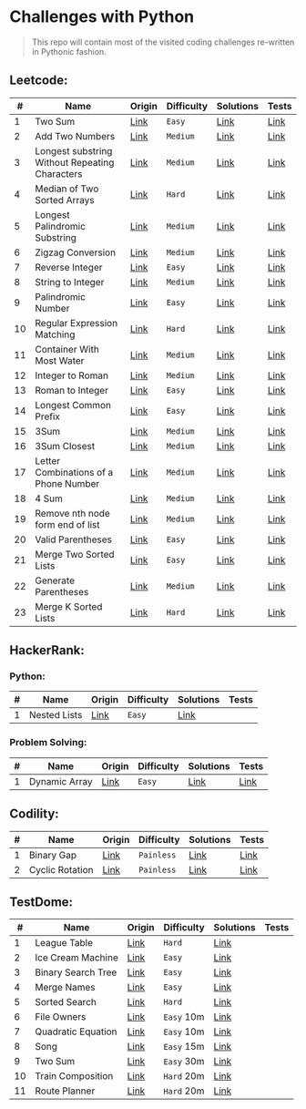 # Challenges with Python

> This repo will contain most of the visited coding challenges re-written in Pythonic fashion.

## Leetcode:

| #    | Name                                             | Origin                                                                                | Difficulty | Solutions                                                                 | Tests                                                                                    
| ---- | ------------------------------------------------ | ------------------------------------------------------------------------------------- | ---------- | ------------------------------------------------------------------------  | ---------------------------------------------------------------------------------------- 
| 1    | Two Sum                                          | [Link](https://leetcode.com/problems/regular-expression-matching/)                    | `Easy`     | [Link](leetcode/n0001_two_sum.py)                                         | [Link](tests/test_leetcode/test_0001_two_sum.py)                                         
| 2    | Add Two Numbers                                  | [Link](https://leetcode.com/problems/add-two-numbers)                                 | `Medium`   | [Link](leetcode/n0002_add_two_numbers.py)                                 | [Link](tests/test_leetcode/test_0002_add_two_numbers.py)                                 
| 3    | Longest substring Without Repeating Characters   | [Link](https://leetcode.com/problems/longest-substring-without-repeating-characters)  | `Medium`   | [Link](leetcode/n0003_longest_substring_without_repeating_characters.py)  | [Link](tests/test_leetcode/test_0003_longest_substring_without_repeating_characters.py)  
| 4    | Median of Two Sorted Arrays                      | [Link](https://leetcode.com/problems/median-of-two-sorted-arrays)                     | `Hard`     | [Link](leetcode/n0004_median_of_two_sorted_arrays.py)                     | [Link](tests/test_leetcode/test_0004_median_of_two_sorted_arrays.py)                     
| 5    | Longest Palindromic Substring                    | [Link](https://leetcode.com/problems/longest-palindromic-substring)                   | `Medium`   | [Link](leetcode/n0005_longest_palindromic_substring.py)                   | [Link](tests/test_leetcode/test_0005_longest_palindromic_substring.py)                   
| 6    | Zigzag Conversion                                | [Link](https://leetcode.com/problems/zigzag-conversion)                               | `Medium`   | [Link](leetcode/n0006_zigzag_conversion.py)                               | [Link](tests/test_leetcode/test_0006_zigzag_conversion.py)                               
| 7    | Reverse Integer                                  | [Link](https://leetcode.com/problems/reverse-integer)                                 | `Easy`     | [Link](leetcode/n0007_reverse_integer.py)                                 | [Link](tests/test_leetcode/test_0007_reverse_integer.py)                                 
| 8    | String to Integer                                | [Link](https://leetcode.com/problems/string-to-integer-atoi)                          | `Medium`   | [Link](leetcode/n0008_string_to_int_atoi.py)                              | [Link](tests/test_leetcode/test_0008_string_to_int_atoi.py)                              
| 9    | Palindromic Number                               | [Link](https://leetcode.com/problems/palindrome-number)                               | `Easy`     | [Link](leetcode/n0009_palindrome_number.py)                               | [Link](tests/test_leetcode/test_0009_palindrome_number.py)                               
| 10   | Regular Expression Matching                      | [Link](https://leetcode.com/problems/regular-expression-matching)                     | `Hard`     | [Link](leetcode/n0010_regular_expression_matching.py)                     | [Link](tests/test_leetcode/test_0010_regular_expression_matching.py)                     
| 11   | Container With Most Water                        | [Link](https://leetcode.com/problems/container-with-most-water)                       | `Medium`   | [Link](leetcode/n0011_container_with_most_water.py)                       | [Link](tests/test_leetcode/test_0011_container_with_most_water.py)                       
| 12   | Integer to Roman                                 | [Link](https://leetcode.com/problems/integer-to-roman)                                | `Medium`   | [Link](leetcode/n0012_integer_to_roman.py)                                | [Link](tests/test_leetcode/test_0012_integer_to_roman.py)                                
| 13   | Roman to Integer                                 | [Link](https://leetcode.com/problems/roman-to-integer)                                | `Easy`     | [Link](leetcode/n0013_roman_to_integer.py)                                | [Link](tests/test_leetcode/test_0013_roman_to_integer.py)                                
| 14   | Longest Common Prefix                            | [Link](https://leetcode.com/problems/longest-common-prefix)                           | `Easy`     | [Link](leetcode/n0014_longest_common_prefix.py)                           | [Link](tests/test_leetcode/test_0014_longest_common_prefix.py)                           
| 15   | 3Sum                                             | [Link](https://leetcode.com/problems/3sum)                                            | `Medium`   | [Link](leetcode/n0015_3_sum.py)                                           | [Link](tests/test_leetcode/test_0015_3_sum.py)                                           
| 16   | 3Sum Closest                                     | [Link](https://leetcode.com/problems/3sum-closest)                                    | `Medium`   | [Link](leetcode/n0016_3_sum_closest.py)                                   | [Link](tests/test_leetcode/test_0016_3_sum_closest.py)                                           
| 17   | Letter Combinations of a Phone Number            | [Link](https://leetcode.com/problems/letter-combinations-of-a-phone-number)           | `Medium`   | [Link](leetcode/n0017_letter_combinations_of_a_phone_number.py)           | [Link](tests/test_leetcode/test_0017_letter_combinations_of_a_phone_number.py)                     
| 18   | 4 Sum                                            | [Link](https://leetcode.com/problems/4sum)                                            | `Medium`   | [Link](leetcode/n0018_4_sum.py)                                           | [Link](tests/test_leetcode/test_0018_4_sum.py)                                           
| 19   | Remove nth node form end of list                 | [Link](https://leetcode.com/problems/remove-nth-node-from-end-of-list)                | `Medium`   | [Link](leetcode/n0019_remove_nth_node_from_end_of_list.py)                | [Link](tests/test_leetcode/test_0019_remove_nth_node_from_end_of_list.py)                                           
| 20   | Valid Parentheses                                | [Link](https://leetcode.com/problems/valid-parentheses)                               | `Easy`     | [Link](leetcode/n0020_valid_parentheses.py)                               | [Link](tests/test_leetcode/test_0020_valid_parentheses.py)                                           
| 21   | Merge Two Sorted Lists                           | [Link](https://leetcode.com/problems/merge-two-sorted-lists)                          | `Easy`     | [Link](leetcode/n0021_merge_two_sorted_lists.py)                          | [Link](tests/test_leetcode/test_0021_merge_two_sorted_lists.py)                   
| 22   | Generate Parentheses                             | [Link](https://leetcode.com/problems/generate-parentheses)                            | `Medium`   | [Link](leetcode/n0022_generate_parentheses.py)                            | [Link](tests/test_leetcode/test_n0022_generate_parentheses.py)                   
| 23   | Merge K Sorted Lists                             | [Link](https://leetcode.com/problems/merge-k-sorted-lists)                            | `Hard`     | [Link](leetcode/n0023_merge_k_sorted_lists.py)                            | [Link](tests/test_leetcode/test_n0023_merge_k_sorted_lists.py)                   


## HackerRank:
### Python:
| #    | Name                                             | Origin                                                                                | Difficulty | Solutions                                                                 | Tests                                                                                    
| ---- | ------------------------------------------------ | ------------------------------------------------------------------------------------- | ---------- | ------------------------------------------------------------------------  | ---------------------------------------------------------------------------------------- 
| 1    | Nested Lists                                     | [Link](https://www.hackerrank.com/challenges/nested-list/problem?isFullScreen=true)   | `Easy`     | [Link](hackerrank/python/n0001_nested_lists.py)                           |                                        

### Problem Solving:
| #    | Name                                             | Origin                                                                                | Difficulty | Solutions                                                                 | Tests                                                                                    
| ---- | ------------------------------------------------ | ------------------------------------------------------------------------------------- | ---------- | ------------------------------------------------------------------------  | ---------------------------------------------------------------------------------------- 
| 1    | Dynamic Array                                    | [Link](https://www.hackerrank.com/challenges/dynamic-array/problem?isFullScreen=true) | `Easy`     | [Link](hackerrank/problem_solving/n0001_dynamic_array.py)                 | [Link](tests/test_hackerrank/test_problem_solving/test_n0001_dynamic_array.py)                                       


## Codility:

| #    | Name                                             | Origin                                                                                | Difficulty | Solutions                                                                 | Tests                                                                                    
| ---- | ------------------------------------------------ | ------------------------------------------------------------------------------------- |  --------- | ------------------------------------------------------------------------  | ---------------------------------------------------------------------------------------- 
| 1    | Binary Gap                                       | [Link](https://app.codility.com/programmers/lessons/1-iterations/binary_gap/)         | `Painless` |[Link](codility/n0001_binary_gap.py)                                       | [Link](tests/test_codility/test_n0001_binary_gap.py)                                         
| 2    | Cyclic Rotation                                  | [Link](https://app.codility.com/programmers/lessons/2-arrays/cyclic_rotation/)        | `Painless` |[Link](codility/n0002_cyclic_rotation.py)                                  | [Link](tests/test_codility/test_n0002_cyclic_rotation.py)                                         



## TestDome:

| #    | Name                                             | Origin                                                                                            | Difficulty | Solutions                                                     | Tests                                                                                    
| ---- | ------------------------------------------------ | ------------------------------------------------------------------------------------------------- |  --------- | ------------------------------------------------------------  | ---------------------------------------------------------------------------------------- 
| 1    | League Table                                     | [Link](https://www.testdome.com/questions/python/league-table/40262?visibility=3&skillId=9)       | `Hard`     |[Link](testdome/problems/n0001_league_table.py)                |                                       
| 2    | Ice Cream Machine                                | [Link](https://www.testdome.com/questions/python/ice-cream-machine/40386?visibility=3&skillId=9)  | `Easy`     |[Link](testdome/problems/n0002_ice_cream_machine.py)           |                                       
| 3    | Binary Search Tree                               | [Link](https://www.testdome.com/questions/python/binary-search-tree/35503?visibility=3&skillId=9) | `Easy`     |[Link](testdome/problems/n0003_binary_search_tree.py)          |                                       
| 4    | Merge Names                                      | [Link](https://www.testdome.com/questions/python/merge-names/39819?visibility=3&skillId=9)        | `Easy`     |[Link](testdome/problems/n0004_merge_names.py)                 |                                       
| 5    | Sorted Search                                    | [Link](https://www.testdome.com/questions/python/sorted-search/40608?visibility=3&skillId=9)      | `Hard`     |[Link](testdome/problems/n0005_sorted_search.py)               |                                       
| 6    | File Owners                                      | [Link](https://www.testdome.com/questions/python/file-owners/36510?visibility=3&skillId=9)        | `Easy` 10m |[Link](testdome/problems/n0006_file_owners.py)                 |                                       
| 7    | Quadratic Equation                               | [Link](https://www.testdome.com/questions/python/quadratic-equation/56614?visibility=3&skillId=9) | `Easy` 10m |[Link](testdome/problems/n0007_quadratic_equation.py)          |                                       
| 8    | Song                                             | [Link](https://www.testdome.com/questions/python/song/48847?visibility=3&skillId=9)               | `Easy` 15m |[Link](testdome/problems/n0008_song.py)                        |                                       
| 9    | Two Sum                                          | [Link](https://www.testdome.com/questions/python/two-sum/39820?visibility=3&skillId=9)            | `Easy` 30m |[Link](testdome/problems/n0009_two_sum.py)                     |                                       
| 10   | Train Composition                                | [Link](https://www.testdome.com/questions/python/train-composition/60696?visibility=3&skillId=9)  | `Hard` 20m |[Link](testdome/problems/n0010_train_composition.py)           |                                       
| 11   | Route Planner                                    | [Link](https://www.testdome.com/questions/python/route-planner/48626?visibility=3&skillId=9)      | `Hard` 20m |[Link](testdome/problems/n0011_route_planner.py)           |                                       


